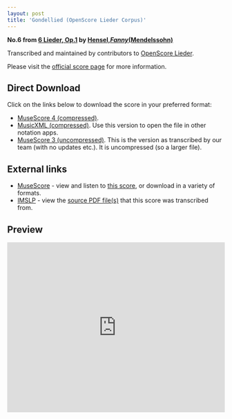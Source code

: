 ```yaml
---
layout: post
title: 'Gondellied (OpenScore Lieder Corpus)'
---
```


__No.6 from [6 Lieder, Op.1](https://fourscoreandmore.org/OpenScore/Hensel%2C_Fanny_%28Mendelssohn%29/6_Lieder%2C_Op.1/) by [Hensel,_Fanny_(Mendelssohn)](https://fourscoreandmore.org/OpenScore/Hensel%2C_Fanny_%28Mendelssohn%29)__

Transcribed and maintained by contributors to [OpenScore Lieder].

Please visit the [official score page] for more information.

[official score page]: https://musescore.com/openscore-lieder-corpus/scores/5101361
[OpenScore Lieder]: https://musescore.com/openscore-lieder-corpus

## Direct Download

Click on the links below to download the score in your preferred format:
- [MuseScore 4 (compressed)](https://fourscoreandmore.org/OpenScore/Hensel%2C_Fanny_%28Mendelssohn%29/6_Lieder%2C_Op.1/6_Gondellied.mscz).
- [MusicXML (compressed)](https://fourscoreandmore.org/OpenScore/Hensel%2C_Fanny_%28Mendelssohn%29/6_Lieder%2C_Op.1/6_Gondellied.mxl). Use this version to open the file in other notation apps.
- [MuseScore 3 (uncompressed)](https://raw.githubusercontent.com/OpenScore/Lieder/refs/heads/main/scores/Hensel%2C_Fanny_%28Mendelssohn%29/6_Lieder%2C_Op.1/6_Gondellied/lc5101361.mscx). This is the version as transcribed by our team (with no updates etc.). It is uncompressed (so a larger file).

## External links

- [MuseScore] - view and listen to [this score][MuseScore], or download in a variety of formats.
- [IMSLP] - view the [source PDF file(s)][IMSLP] that this score was transcribed from.

[MuseScore]: https://musescore.com/score/5101361
[IMSLP]: https://imslp.org/wiki/Special:ReverseLookup/99178

## Preview

<iframe width="100%" height="394" src="https://musescore.com/openscore-lieder-corpus/scores/5101361/embed" frameborder="0" allowfullscreen allow="autoplay; fullscreen"></iframe>
